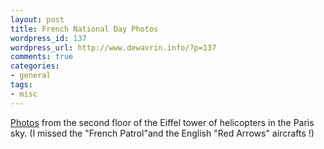 ```yaml
--- 
layout: post
title: French National Day Photos
wordpress_id: 137
wordpress_url: http://www.dewavrin.info/?p=137
comments: true
categories: 
- general
tags:
- misc
---
```

[Photos](Broken!) from the second floor of the Eiffel tower of helicopters in the Paris sky. (I missed the "French Patrol"and the English "Red Arrows" aircrafts !)
